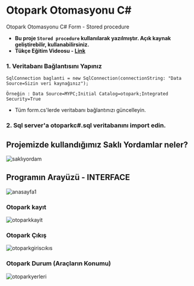 # Otopark Otomasyonu C#
Otopark Otomasyonu C# Form - Stored procedure

- **Bu proje `Stored procedure` kullanılarak yazılmıştır. Açık kaynak geliştirebilir, kullanabilirsiniz.**
- **Tükçe Eğitim Videosu - [Link](https://www.youtube.com/watch?v=9AWztN_TkF8&t=3337s)**

### 1. Veritabanı Bağlantısını Yapınız
```
SqlConnection baglanti = new SqlConnection(connectionString: "Data Source=Sizin veri kaynağınız");

Örneğin : Data Source=MYPC;Initial Catalog=otopark;Integrated Security=True
```
 - Tüm form.cs'lerde veritabanı bağlantınızı güncelleyin.
 
 ### 2. Sql server'a otoparkc#.sql veritabanını import edin.


## Projemizde kullandığımız Saklı Yordamlar neler?
![saklıyordam](https://user-images.githubusercontent.com/41057642/89715487-8c52e080-d9ae-11ea-8789-b384cee0d123.png)

## Programın Arayüzü - INTERFACE
![anasayfa1](https://user-images.githubusercontent.com/41057642/89715539-e5227900-d9ae-11ea-8e2a-016c626904fd.png)

### Otopark kayıt
![otoparkkayit](https://user-images.githubusercontent.com/41057642/89715558-084d2880-d9af-11ea-8533-6aa3cf64487a.png)

### Otopark Çıkış
![otoparkgiriscıkıs](https://user-images.githubusercontent.com/41057642/89715572-1e5ae900-d9af-11ea-96f6-f64671fc2763.png)

### Otopark Durum (Araçların Konumu)
![otoparkyerleri](https://user-images.githubusercontent.com/41057642/89715584-329ee600-d9af-11ea-8c69-7f62331621e8.png)
